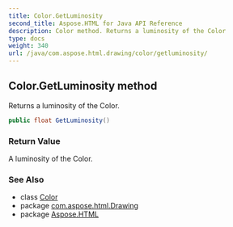 ```yaml
---
title: Color.GetLuminosity
second_title: Aspose.HTML for Java API Reference
description: Color method. Returns a luminosity of the Color
type: docs
weight: 340
url: /java/com.aspose.html.drawing/color/getluminosity/
---
```

## Color.GetLuminosity method

Returns a luminosity of the Color.

```java
public float GetLuminosity()
```

### Return Value

A luminosity of the Color.

### See Also

* class [Color](../)
* package [com.aspose.html.Drawing](../../color/)
* package [Aspose.HTML](../../../)
